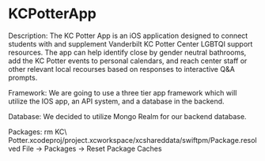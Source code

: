 # KCPotterApp

Description:
The KC Potter App is an iOS application designed to connect students with and supplement Vanderbilt KC Potter Center LGBTQI support resources.
The app can help identify close by gender neutral bathrooms, add the KC Potter events to personal calendars, and reach center staff or other relevant local recourses based on responses to interactive Q&A prompts.

Framework: We are going to use a three tier app framework which will utilize the IOS app, an API system, and a database in the backend. 

Database: We decided to utilize Mongo Realm for our backend database.


Packages:
rm KC\ Potter.xcodeproj/project.xcworkspace/xcshareddata/swiftpm/Package.resolved
File -> Packages -> Reset Package Caches
